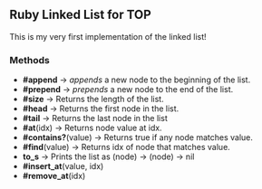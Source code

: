 ## Ruby Linked List for TOP

This is my very first implementation of the linked list!

### Methods

- **#append** -> *appends* a new node to the beginning of the list.
- **#prepend** -> *prepends* a new node to the end of the list.
- **#size** -> Returns the length of the list.
- **#head** -> Returns the first node in the list.
- **#tail** -> Returns the last node in the list
- **#at**(idx) -> Returns node value at idx.
- **#contains?**(value) -> Returns true if any node matches value.
- **#find**(value) -> Returns idx of node that matches value.
- **to_s** -> Prints the list as (node) -> (node) -> nil
- **#insert_at**(value, idx)
- **#remove_at**(idx)
